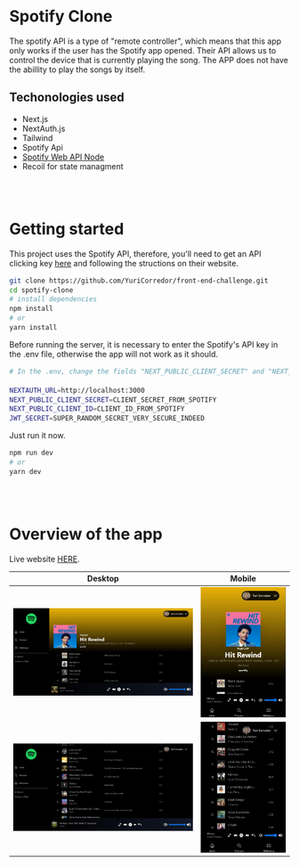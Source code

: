 <h1>Spotify Clone</h1>

<p>The spotify API is a type of "remote controller", which means that this app only works if the user has the Spotify app opened. Their API allows us to control the device that is currently playing the song. The APP does not have the abillity to play the songs by itself.</p>

<h2>Techonologies used</h2>
<ul>
    <li>Next.js</li>
    <li>NextAuth.js</li>
    <li>Tailwind</li>
    <li>Spotify Api</li>
    <li>
        <a href='https://github.com/thelinmichael/spotify-web-api-node' target='_blank'>Spotify Web API Node</a>
    </li>
    <li>Recoil for state managment</li>
</ul>

<br>
<br>

<h1>Getting started</h1>

This project uses the Spotify API, therefore, you'll need to get an API clicking key [here](https://developer.spotify.com/documentation/web-api/quick-start/) and following the structions on their website.


```bash
git clone https://github.com/YuriCorredor/front-end-challenge.git
cd spotify-clone
# install dependencies
npm install
# or 
yarn install
```

<p>Before running the server, it is necessary to enter the Spotify's API key in the .env file, otherwise the app will not work as it should.</p>


```bash
# In the .env, change the fields "NEXT_PUBLIC_CLIENT_SECRET" and "NEXT_PUBLIC_CLIENT_ID" with your info

NEXTAUTH_URL=http://localhost:3000
NEXT_PUBLIC_CLIENT_SECRET=CLIENT_SECRET_FROM_SPOTIFY
NEXT_PUBLIC_CLIENT_ID=CLIENT_ID_FROM_SPOTIFY
JWT_SECRET=SUPER_RANDOM_SECRET_VERY_SECURE_INDEED
```

<p>Just run it now.</p>

```bash
npm run dev
# or
yarn dev
```

<br>
<br>

<h1>Overview of the app</h1>

Live website [HERE](youtube.com).

Desktop                    |  Mobile
:-------------------------:|:-------------------------:
![](readme_images/img2.jpg)              |  ![](readme_images/img3.jpg)
![](readme_images/img1.jpg)              |  ![](readme_images/img4.jpg)